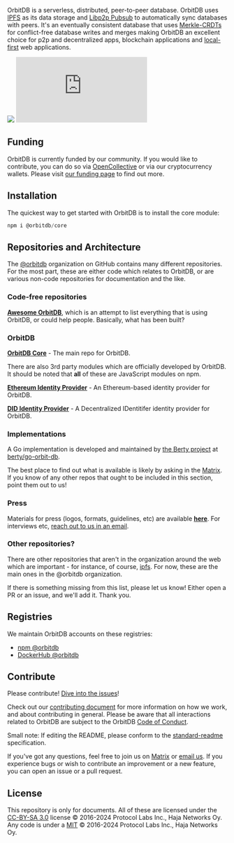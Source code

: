 OrbitDB is a serverless, distributed, peer-to-peer database. OrbitDB uses [IPFS](https://ipfs.tech/) as its data storage and [Libp2p Pubsub](https://docs.libp2p.io/concepts/pubsub/overview/) to automatically sync databases with peers. It's an eventually consistent database that uses [Merkle-CRDTs](https://arxiv.org/abs/2004.00107) for conflict-free database writes and merges making OrbitDB an excellent choice for p2p and decentralized apps, blockchain applications and [local-first](https://www.inkandswitch.com/local-first/) web applications.

[![](https://img.shields.io/badge/project-orbit-red.svg?style=flat-square)](https://github.com/orbitdb/orbitdb)
[![Matrix](https://img.shields.io/matrix/orbit-db:matrix.org?label=chat%20on%20matrix)](https://app.element.io/#/room/#orbit-db:matrix.org)

## Funding

OrbitDB is currently funded by our community. If you would like to contribute, you can do so via [OpenCollective](https://opencollective.com/orbitdb) or via our cryptocurrency wallets. Please visit [our funding page](https://github.com/orbitdb/funding) to find out more.

## Installation

The quickest way to get started with OrbitDB is to install the core module:

```js
npm i @orbitdb/core
```

## Repositories and Architecture

The [@orbitdb](https://github.com/orbitdb) organization on GitHub contains many different repositories. For the most part, these are either code which relates to OrbitDB, or are various non-code repositories for documentation and the like.

### Code-free repositories

**[Awesome OrbitDB](https://github.com/orbitdb/awesome-orbitdb)**, which is an attempt to list everything that is using OrbitDB, or could help people. Basically, what has been built?

### OrbitDB

**[OrbitDB Core](https://github.com/orbitdb/orbitdb)** - The main repo for OrbitDB.

There are also 3rd party modules which are officially developed by OrbitDB. It should be noted that **all** of these are JavaScript modules on npm.

**[Ethereum Identity Provider](https://github.com/orbitdb/orbitdb-identity-provider-ethereum)** - An Ethereum-based identity provider for OrbitDB.

**[DID Identity Provider](https://github.com/orbitdb/orbitdb-identity-provider-did)** - A Decentralized IDentitifer identity provider for OrbitDB.

### Implementations

A Go implementation is developed and maintained by [the Berty project](https://github.com/berty) at [berty/go-orbit-db](https://github.com/berty/go-orbit-db).

The best place to find out what is available is likely by asking in the [Matrix](https://app.element.io/#/room/#orbit-db:matrix.org). If you know of any other repos that ought to be included in this section, point them out to us!

### Press

Materials for press (logos, formats, guidelines, etc) are available **[here](https://github.com/orbitdb/logo)**. For interviews etc, [reach out to us in an email](mailto:info@orbitdb.org).

### Other repositories?

There are other repositories that aren't in the organization around the web which are important - for instance, of course, [ipfs](https://github.com/ipfs/ipfs). For now, these are the main ones in the @orbitdb organization.

If there is something missing from this list, please let us know! Either open a PR or an issue, and we'll add it. Thank you.

## Registries

We maintain OrbitDB accounts on these registries:
- [npm @orbitdb](https://www.npmjs.com/org/orbitdb)
- [DockerHub @orbitdb](https://hub.docker.com/u/orbitdb)

## Contribute

Please contribute! [Dive into the issues](https://github.com/orbitdb/orbitdb/issues)!

Check out our [contributing document](/CONTRIBUTING.md) for more information on how we work, and about contributing in general. Please be aware that all interactions related to OrbitDB are subject to the OrbitDB [Code of Conduct](CODE_OF_CONDUCT.md).

Small note: If editing the README, please conform to the [standard-readme](https://github.com/RichardLitt/standard-readme) specification.

If you've got any questions, feel free to join us on [Matrix](https://app.element.io/#/room/#orbit-db:matrix.org) or [email us](mailto:info@orbitdb.org). If you experience bugs or wish to contribute an improvement or a new feature, you can open an issue or a pull request.

## License

This repository is only for documents. All of these are licensed under the [CC-BY-SA 3.0](LICENSE) license © 2016-2024 Protocol Labs Inc., Haja Networks Oy. Any code is under a [MIT](LICENSE) © 2016-2024 Protocol Labs Inc., Haja Networks Oy.
